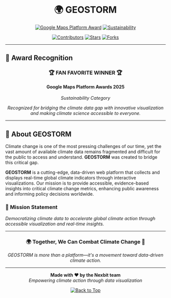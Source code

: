 <div align="center">

<h1>🌍 GEOSTORM</h1>  
  
</div>


<div align="center">

[![Google Maps Platform Award](https://img.shields.io/badge/🏆_Fan_Favorite_Winner-Google_Maps_Platform_Awards_2025-4285F4?style=for-the-badge&logo=googlemaps)](https://mapsplatform.google.com/awards/nominees/global-climate-tracker/)
[![Sustainability](https://img.shields.io/badge/Category-Sustainability-green?style=for-the-badge)](https://mapsplatform.google.com/awards/nominees/global-climate-tracker/)

[![Contributors](https://img.shields.io/github/contributors/NEXBIT-X/GEOSTORM?style=flat-square)](https://github.com/NEXBIT-X/GEOSTORM/graphs/contributors)
[![Stars](https://img.shields.io/github/stars/NEXBIT-X/GEOSTORM?style=flat-square)](https://github.com/NEXBIT-X/GEOSTORM)
[![Forks](https://img.shields.io/github/forks/NEXBIT-X/GEOSTORM?style=flat-square)](https://github.com/NEXBIT-X/GEOSTORM)
</div>

---

## 🎉 **Award Recognition**

<div align="center">

### 🏆 **FAN FAVORITE WINNER** 🏆
#### Google Maps Platform Awards 2025
*Sustainability Category*

*Recognized for bridging the climate data gap with innovative visualization and making climate science accessible to everyone.*

</div>

---

## 🌟 **About GEOSTORM**

Climate change is one of the most pressing challenges of our time, yet the vast amount of available climate data remains fragmented and difficult for the public to access and understand. **GEOSTORM** was created to bridge this critical gap.

**GEOSTORM** is a cutting-edge, data-driven web platform that collects and displays real-time global climate indicators through interactive visualizations. Our mission is to provide accessible, evidence-based insights into critical climate change metrics, enhancing public awareness and informing policy decisions worldwide.

### 🎯 **Mission Statement**
*Democratizing climate data to accelerate global climate action through accessible visualization and real-time insights.*

---


<div align="center">

### 🌍 **Together, We Can Combat Climate Change** 🌱

*GEOSTORM is more than a platform—it's a movement toward data-driven climate action.*

---

**Made with ❤️ by the Nexbit team**  
*Empowering climate action through data visualization*

[![Back to Top](https://img.shields.io/badge/Back%20to%20Top-↑-blue?style=flat-square)](#-geostorm-)

</div>
